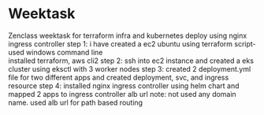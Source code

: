 # Weektask
Zenclass weektask for terraform infra and kubernetes deploy using nginx ingress controller
step 1: i have created a ec2 ubuntu using terraform script- used windows command line\
installed terraform, aws cli2
step 2: ssh into ec2 instance and created a eks cluster using eksctl with 3 worker nodes
step 3: created 2 deployment.yml file for two different apps and created deployment, svc, and ingress resource
step 4: installed nginx ingress controller using helm chart and mapped 2 apps to ingress controller alb url
note: not used any domain name. used alb url for path based routing 
